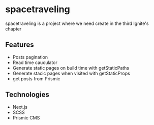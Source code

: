 # spacetraveling
spacetraveling is a project where we need create in the third Ignite's chapter


## Features
- Posts pagination
- Read time cauculator
- Generate static pages on build time with getStaticPaths
- Generate stacic pages when visited with getStaticProps
- get posts from Prismic 

## Technologies
- Next.js
- SCSS
- Prismic CMS
